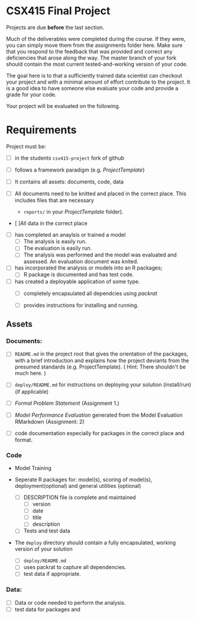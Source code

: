 # CSX415 Final Project

Projects are due **before** the last section.

Much of the deliverables were completed during the course. If they were, you 
can simply move them from the assignments folder here.  Make sure that you 
respond to the feedback that was provided and correct any deficiencies that 
arose along the way. The master branch of your fork should contain the most 
current tested-and-working version of your code. 

The goal here is to that a sufficiently trained data scientist can checkout your
project and with a minimal amount of effort contribute to the project. It is a 
good idea to have someone else evaluate your code and provide a grade for your 
code.

Your project will be evaluated on the following.


# Requirements


Project must be: 
 - [ ] in the students `csx415-project` fork of github
 - [ ] follows a framework paradigm (e.g. *ProjectTemplate*)
 - [ ] It contains all assets: documents, code, data 
 
 - [ ] All documents need to be knitted and placed in the correct place. This 
   includes files that are necessary 
   - `reports/` in your *ProjectTemplate* folder).
 - [ ]All data in the correct place

 - [ ] has completed an anaylsis or trained a model 
   - [ ] The analysis is easily run. 
   - [ ] The evaluation is easily run.
   - [ ] The analysis was performed and the model was evaluated and assessed. An evaluation document was knited.
   
 - [ ] has incorporated the analysis or models into an R packages; 
   - [ ] R package is documented and has test code.
   
 - [ ] has created a deployable application of some type. 
   - [ ] completely encapsulated all dependcies using *packrat*
   - [ ] provides instructions for installing and running.
 
 
## Assets 

### Documents: 

 - [ ] `README.md` in the project root that gives the orientation of the 
   packages, with a brief introduction and explains how the project deviants
   from the presumed standards (e.g. ProjectTemplate). ( Hint: There shouldn't be
   much here. )
 - [ ] `deploy/README.md` for instructions on deploying your solution (install/run) (if applicable)
 - [ ] *Formal Problem Statement* (Assignment 1.)
 - [ ] *Model Performance Evaluation* generated from the Model Evaluation RMarkdown (Assignment: 2)
 - [ ] code documentation especially for packages in the correct place and format.


### Code

 - Model Training 

 - Seperate R packages for: model(s), scoring of model(s), deployment(optional) and general utilities (optional) 
   - [ ] DESCRIPTION file is complete and maintained 
     - [ ] version
     - [ ] date  
     - [ ] title 
     - [ ] description 
   - [ ] Tests and test data

 - The `deploy` directory should contain a fully encapsulated, working version of your solution
   - [ ] `deploy/README.md`
   - [ ] uses packrat to capture all dependencies.
   - [ ] test data if appropriate.

### Data: 

 - [ ] Data or code needed to perform the analysis.
 - [ ] test data for packages and 
